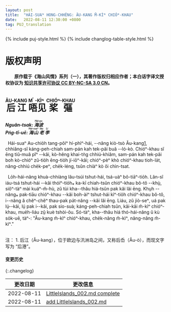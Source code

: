 ```yaml
---
layout: post
title:  "HÁI-SUAᴺ HONG-CHHÊNG: ĂU-KANG M̆-KÌᴺ CHIÓᴺ-KHAU"
date:   2022-08-11 12:30:00 +0800
tag: PUJ_translation
---
```


{% include puj-style.html %}
{% include changlog-table-style.html %}

# 版权声明

**&emsp;&emsp;原作载于《海山风情》系列（一），其著作版权归相应作者；本白话字译文授权协议为 <a href="https://creativecommons.org/licenses/by-nc-sa/3.0/cn/" target="_blank">知识共享许可协议 CC BY-NC-SA 3.0 CN</a>。**
<br>


# <ruby style="ruby-position:over"><rb class="markup_main">后江</rb><rp>(</rp><rt class="markup_over">ĂU-KANG</rt><rp>)</rp></ruby> <ruby style="ruby-position:over"><rb class="markup_main">唔见</rb><rp>(</rp><rt class="markup_over">M̆-KÌᴺ</rt><rp>)</rp></ruby> <ruby style="ruby-position:over"><rb class="markup_main">桨彄</rb><rp>(</rp><rt class="markup_over">CHIÓᴺ-KHAU</rt><rp>)</rp></ruby>

***Nguân-tsak: 
<ruby style="ruby-position:over">
<rb class="markup_main">海波</rb>
<rp>(</rp><rt class="markup_over">Hái-po</rt><rp>)</rp>
</ruby>***<br>
***Pńg-tī-uē: 
<ruby style="ruby-position:over">
<rb class="markup_main">海山</rb>
<rp>(</rp><rt class="markup_over">Hái-suaⁿ</rt><rp>)</rp>
</ruby>
<ruby style="ruby-position:over">
<rb class="markup_main">老</rb>
<rp>(</rp><rt class="markup_over">lău</rt><rp>)</rp>
</ruby>
<ruby style="ruby-position:over">
<rb class="markup_main">李</rb>
<rp>(</rp><rt class="markup_over">Lí</rt><rp>)</rp>
</ruby>***

&nbsp;&nbsp;Hái-suaⁿ Au-chio̍h tang-pôiⁿ hí-phìⁿ-hái, &#x002D;&#x002D;nâng kiò-tsò Ău-kang<a href="#note_1" class="note">1</a>, chhiâng-sî káng-peh-chiah sam-pán kah tek-pâi buâ &#x002D;&#x002D;ló-kò. Chióⁿ-khau sĭ ēng tiŭ-muâ pĭⁿ &#x002D;&#x002D;kâi, kò-hêng khai-tǹg chhiú-khiâm, sam-pán kah tek-pâi boh kò-chióⁿ zŭ-tio̍h ēng-tio̍h jí-iōⁿ-kâi; chióⁿ-pèⁿ khò chióⁿ-khau tioh-la̍t, nâng-chhiú che̍k-peⁿ, che̍k-léng, tsûn chiàⁿ kò ŏi chìn-tsat.

&nbsp;&nbsp;Lo̍h-hái-nâng khuà-chhiàng lâu-tsúi tshut-hái, tsá-uàⁿ bô-tiāⁿ-tio̍h. Lân-sî iáu-tsá tshut-hái &#x002D;&#x002D;kâi thóiⁿ-tio̍h⁎ ka-kī chiah-tsûn chióⁿ-khau bô-tŏ &#x002D;&#x002D;khṳ̀, siŏⁿ-tàⁿ mài kuáⁿ-m̆-hù, zŭ tùi kha&#x002D;&#x002D;thâu hiá-tsûn pak kâi lâi ēng. Khṳh &#x002D;&#x002D;nâng⁎ pak-tiāu chióⁿ-khau &#x002D;&#x002D;kâi boh-àiⁿ tshut-hái kìⁿ-tio̍h chióⁿ-khau bô-tŏ, i&#x002D;&#x002D;nâng â chĕⁿ-chĕⁿ thau-pak pa̍t-nâng &#x002D;&#x002D;kâi lâi ēng. Liáu, zŭ jiò-seⁿ, uá pak lṳ́&#x002D;&#x002D;kâi, lṳ́ pak i&#x002D;&#x002D;kâi, pak sio-suà; káng-peh-chiah tsûn, kâi-kâi m̆-kìⁿ chióⁿ-khau, mue̍h-liáu zṳ̂ kuè tshòi-ôu. Só-tàⁿ, kha&#x002D;&#x002D;thâu hiá thó-hái-nâng ŭ kù so̍k-uē, tàⁿ-: "Ău-kang m̆-kìⁿ chióⁿ-khau, che̍k-nâng m̆-kìⁿ, nâng-nâng m̆-kìⁿ."
<br>

<br>
注：
1. <span id="note_1">后江（Ău-kang），位于欧边与汛洲岛之间，又称后岙（Ău-ò），而现文字写为 “后港”。<span>
<br>


#### 变更历史

{:.changelog}

| 更改日期 | 更改信息 |
| --- | --- |
| 2022-08-11 | <a href="https://github.com/DonAnthonyLee/DonAnthonyLee.github.io/commit/760ff409b7bbcd319707c1ea09dce7c426fa9079" target="_blank">LittleIslands_002.md complete</a> |
| 2022-08-11 | <a href="https://github.com/DonAnthonyLee/DonAnthonyLee.github.io/commit/fabf59eb5fafa78ebdd5228bed46fd9e38cd0e12" target="_blank">add LittleIslands_002.md</a> |
